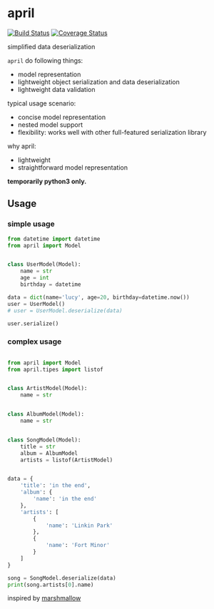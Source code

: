 # april

[![Build Status](https://travis-ci.org/cosven/april.svg?branch=master)](https://travis-ci.org/cosven/april)
[![Coverage Status](https://coveralls.io/repos/github/cosven/april/badge.svg?branch=master)](https://coveralls.io/github/cosven/april?branch=master)

simplified data deserialization

`april` do following things:

- model representation
- lightweight object serialization and data deserialization
- lightweight data validation

typical usage scenario:

- concise model representation
- nested model support
- flexibility: works well with other full-featured serialization library

why april:

- lightweight
- straightforward model representation

**temporarily python3 only.**

## Usage

### simple usage

```python
from datetime import datetime
from april import Model


class UserModel(Model):
    name = str
    age = int
    birthday = datetime

data = dict(name='lucy', age=20, birthday=datetime.now())
user = UserModel()
# user = UserModel.deserialize(data)

user.serialize()
```

### complex usage

```python

from april import Model
from april.tipes import listof


class ArtistModel(Model):
    name = str


class AlbumModel(Model):
    name = str


class SongModel(Model):
    title = str
    album = AlbumModel
    artists = listof(ArtistModel)


data = {
    'title': 'in the end',
    'album': {
        'name': 'in the end'
    },
    'artists': [
        {
            'name': 'Linkin Park'
        },
        {
            'name': 'Fort Minor'
        }
    ]
}

song = SongModel.deserialize(data)
print(song.artists[0].name)
```


inspired by [marshmallow](http://marshmallow.readthedocs.io/en/latest/quickstart.html#deserializing-to-objects)
